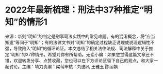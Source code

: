 # 2022年最新梳理：刑法中37种推定“明知”的情形1

来源：新则“明知”的判定是刑事司法实践中的常见难题。有的混淆概念，将“应当知道”等同于“明知”；有的法律文书对“明知”的确定过程缺乏说理或说理逻辑性不强，导致陷入“明知”的循环论证。本文总结了相关法律法规、司法解释中关于推定“明知”的37种情形，希望对你有所帮助。无讼小编：如果您觉得这篇文章还不错，欢迎转发分享、点赞收藏，您也可以在下方评论区留下自己的观点，和大家一起讨论。主编：靖力责编：梁萌审核：刘逸凡 王雅玉 陈丽娟

